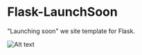 Flask-LaunchSoon
================

"Launching soon" we site template for Flask.

![Alt text](http:///i.imgur.com/DnVGxA4.png)
